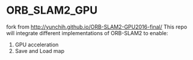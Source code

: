 # ORB_SLAM2_GPU
fork from http://yunchih.github.io/ORB-SLAM2-GPU2016-final/
This repo will integrate different implementations of ORB-SLAM2 to enable:
1. GPU acceleration
2. Save and Load map
